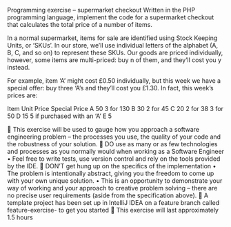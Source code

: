 Programming exercise – supermarket checkout
Written in the PHP programming language, implement the code for a supermarket checkout that calculates the total price of a number of items. 

In a normal supermarket, items for sale are identified using Stock Keeping Units, or ‘SKUs’. In our store, we’ll use individual letters of the alphabet (A, B, C, and so on) to represent these SKUs. Our goods are priced individually, however, some items are 
multi-priced: buy n of them, and they’ll cost you y instead. 

For example, item ‘A’ might cost £0.50 individually, but this week we have a special offer: buy three ‘A’s and they’ll cost you £1.30. In fact, this week’s prices are:

Item	Unit Price	Special Price
A	50 	3 for 130 
B	30 	2 for 45 
C	20 	2 for 38
3 for 50 
D	15 	5 if purchased with an ‘A’ 
E	5	

	This exercise will be used to gauge how you approach a software engineering problem – the processes you use, the quality of your code and the robustness of your solution.
	DO use as many or as few technologies and processes as you normally would when working as a Software Engineer
•	Feel free to write tests, use version control and rely on the tools provided by the IDE.
	DON’T get hung up on the specifics of the implementation
•	The problem is intentionally abstract, giving you the freedom to come up with your own unique solution.
•	This is an opportunity to demonstrate your way of working and your approach to creative problem solving – there are no precise user requirements (aside from the specification above).
	A template project has been set up in IntelliJ IDEA on a feature branch called feature-exercise-<yourname> to get you started
	This exercise will last approximately 1.5 hours
